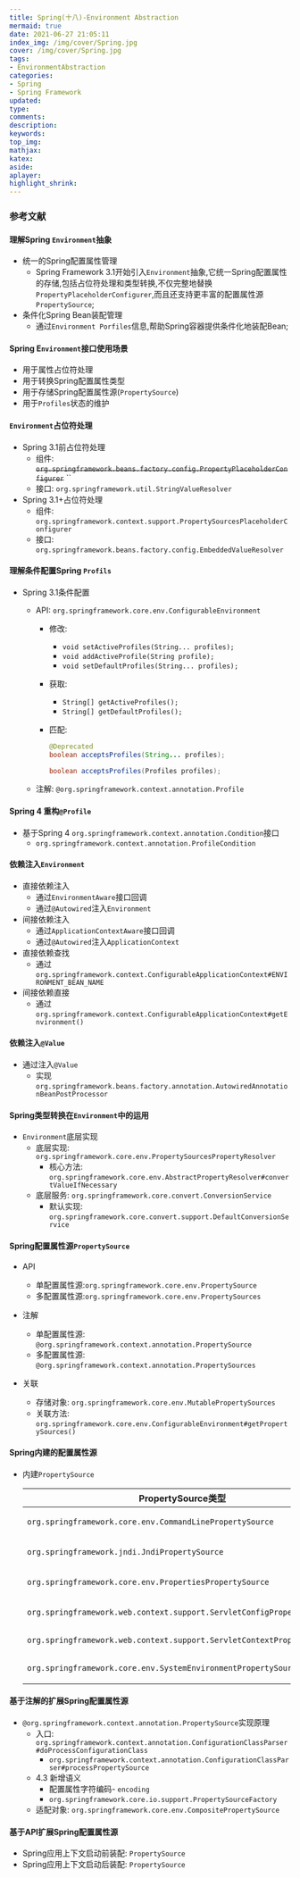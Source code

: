 ```yaml
---
title: Spring(十八)-Environment Abstraction
mermaid: true
date: 2021-06-27 21:05:11
index_img: /img/cover/Spring.jpg
cover: /img/cover/Spring.jpg
tags:
- EnvironmentAbstraction
categories:
- Spring
- Spring Framework
updated:
type:
comments:
description:
keywords:
top_img:
mathjax:
katex:
aside:
aplayer:
highlight_shrink:
---
```


### 参考文献

#### 理解Spring `Environment`抽象

* 统一的Spring配置属性管理
  * Spring Framework 3.1开始引入`Environment`抽象,它统一Spring配置属性的存储,包括占位符处理和类型转换,不仅完整地替换`PropertyPlaceholderConfigurer`,而且还支持更丰富的配置属性源`PropertySource`;
* 条件化Spring Bean装配管理
  * 通过`Environment Porfiles`信息,帮助Spring容器提供条件化地装配Bean;

#### Spring E`nvironment`接口使用场景

* 用于属性占位符处理
* 用于转换Spring配置属性类型
* 用于存储Spring配置属性源(`PropertySource`)
* 用于`Profiles`状态的维护

#### `Environment`占位符处理

* Spring 3.1前占位符处理
  * 组件: ~~`org.springframework.beans.factory.config.PropertyPlaceholderConfigurer`~~ ``
  * 接口: `org.springframework.util.StringValueResolver`
* Spring 3.1+占位符处理
  * 组件: `org.springframework.context.support.PropertySourcesPlaceholderConfigurer`
  * 接口: `org.springframework.beans.factory.config.EmbeddedValueResolver`

#### 理解条件配置Spring `Profils`

* Spring 3.1条件配置

  * API: `org.springframework.core.env.ConfigurableEnvironment`

    * 修改: 

      * `void setActiveProfiles(String... profiles);`
      * `void addActiveProfile(String profile);`
      * `void setDefaultProfiles(String... profiles);`

    * 获取: 

      * `String[] getActiveProfiles();`
      * `String[] getDefaultProfiles();`

    * 匹配: 

      ```java
      @Deprecated
      boolean acceptsProfiles(String... profiles);
      ```

      ```java
      boolean acceptsProfiles(Profiles profiles);
      ```

  * 注解: `@org.springframework.context.annotation.Profile`

#### Spring 4 重构`@Profile`

* 基于Spring 4 `org.springframework.context.annotation.Condition`接口
  * `org.springframework.context.annotation.ProfileCondition`

#### 依赖注入`Environment`

* 直接依赖注入
  * 通过`EnvironmentAware`接口回调
  * 通过`@Autowired`注入`Environment`
* 间接依赖注入
  * 通过`ApplicationContextAware`接口回调
  * 通过`@Autowired`注入`ApplicationContext`
* 直接依赖查找
  * 通过`org.springframework.context.ConfigurableApplicationContext#ENVIRONMENT_BEAN_NAME`
* 间接依赖直接
  * 通过`org.springframework.context.ConfigurableApplicationContext#getEnvironment()`

#### 依赖注入`@Value`

* 通过注入`@Value`
  * 实现`org.springframework.beans.factory.annotation.AutowiredAnnotationBeanPostProcessor`

#### Spring类型转换在`Environment`中的运用

* `Environment`底层实现
  * 底层实现: `org.springframework.core.env.PropertySourcesPropertyResolver`
    * 核心方法: `org.springframework.core.env.AbstractPropertyResolver#convertValueIfNecessary`
  * 底层服务: `org.springframework.core.convert.ConversionService`
    * 默认实现: `org.springframework.core.convert.support.DefaultConversionService`

#### Spring配置属性源`PropertySource`

* API
  * 单配置属性源:`org.springframework.core.env.PropertySource`
  * 多配置属性源:`org.springframework.core.env.PropertySources`
* 注解
  * 单配置属性源: `@org.springframework.context.annotation.PropertySource`
  * 多配置属性源: `@org.springframework.context.annotation.PropertySources`

* 关联
  * 存储对象: `org.springframework.core.env.MutablePropertySources`
  * 关联方法: `org.springframework.core.env.ConfigurableEnvironment#getPropertySources()`

#### Spring内建的配置属性源

* 内建`PropertySource`

  | PropertySource类型                                           | 说明                       |
  | ------------------------------------------------------------ | -------------------------- |
  | `org.springframework.core.env.CommandLinePropertySource`     | 命令行配置属性源           |
  | `org.springframework.jndi.JndiPropertySource`                | JNDI配置属性源             |
  | `org.springframework.core.env.PropertiesPropertySource`      | `Properties`配置属性源     |
  | `org.springframework.web.context.support.ServletConfigPropertySource` | `Servlet`配置属性源        |
  | `org.springframework.web.context.support.ServletContextPropertySource` | `ServletContext`配置属性源 |
  | `org.springframework.core.env.SystemEnvironmentPropertySource` | 环境变量配置属性源         |

#### 基于注解的扩展Spring配置属性源

* `@org.springframework.context.annotation.PropertySource`实现原理
  * 入口: `org.springframework.context.annotation.ConfigurationClassParser#doProcessConfigurationClass`
    * `org.springframework.context.annotation.ConfigurationClassParser#processPropertySource`
  * 4.3 新增语义
    * 配置属性字符编码- `encoding`
    * `org.springframework.core.io.support.PropertySourceFactory`
  * 适配对象: `org.springframework.core.env.CompositePropertySource`

####  基于API扩展Spring配置属性源

* Spring应用上下文启动前装配: `PropertySource`
* Spring应用上下文启动后装配: `PropertySource`



  
